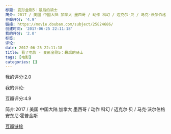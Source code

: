 ```yaml
---
标题: 变形金刚5：最后的骑士
简介: 2017 / 美国 中国大陆 加拿大 墨西哥 / 动作 科幻 / 迈克尔·贝 / 马克·沃尔伯格 安东尼·霍普金斯
豆瓣评分: '4.9'
链接: https://movie.douban.com/subject/25824686/
创建时间: '2017-06-25 22:11:18'
我的评分: '2.0'
标签:
评论:
date: 2017-06-25 22:11:18
title: 看了电影 - 变形金刚5：最后的骑士
tags: [电影]
categories: []
---
```


我的评分:2.0

我的评论:

豆瓣评分:4.9

简介:2017 / 美国 中国大陆 加拿大 墨西哥 / 动作 科幻 / 迈克尔·贝 / 马克·沃尔伯格 安东尼·霍普金斯

[豆瓣链接](https://movie.douban.com/subject/25824686/)

